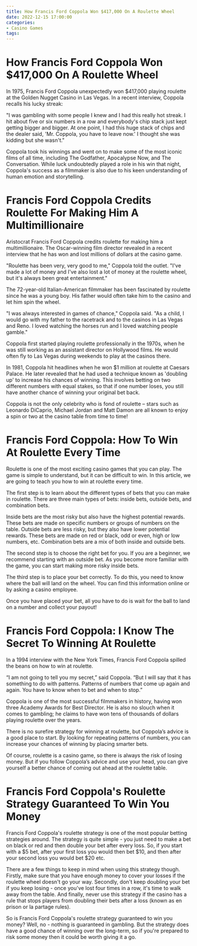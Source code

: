 ```yaml
---
title: How Francis Ford Coppola Won $417,000 On A Roulette Wheel
date: 2022-12-15 17:00:00
categories:
- Casino Games
tags:
---
```



#  How Francis Ford Coppola Won $417,000 On A Roulette Wheel

In 1975, Francis Ford Coppola unexpectedly won $417,000 playing roulette at the Golden Nugget Casino in Las Vegas. In a recent interview, Coppola recalls his lucky streak:

"I was gambling with some people I knew and I had this really hot streak. I hit about five or six numbers in a row and everybody's chip stack just kept getting bigger and bigger. At one point, I had this huge stack of chips and the dealer said, 'Mr. Coppola, you have to leave now.' I thought she was kidding but she wasn't."

Coppola took his winnings and went on to make some of the most iconic films of all time, including The Godfather, Apocalypse Now, and The Conversation. While luck undoubtedly played a role in his win that night, Coppola's success as a filmmaker is also due to his keen understanding of human emotion and storytelling.

#  Francis Ford Coppola Credits Roulette For Making Him A Multimillionaire

Aristocrat Francis Ford Coppola credits roulette for making him a multimillionaire. The Oscar-winning film director revealed in a recent interview that he has won and lost millions of dollars at the casino game.

"Roulette has been very, very good to me," Coppola told the outlet. "I've made a lot of money and I've also lost a lot of money at the roulette wheel, but it's always been great entertainment."

The 72-year-old Italian-American filmmaker has been fascinated by roulette since he was a young boy. His father would often take him to the casino and let him spin the wheel.

"I was always interested in games of chance," Coppola said. "As a child, I would go with my father to the racetrack and to the casinos in Las Vegas and Reno. I loved watching the horses run and I loved watching people gamble."

Coppola first started playing roulette professionally in the 1970s, when he was still working as an assistant director on Hollywood films. He would often fly to Las Vegas during weekends to play at the casinos there.

In 1981, Coppola hit headlines when he won $1 million at roulette at Caesars Palace. He later revealed that he had used a technique known as 'doubling up' to increase his chances of winning. This involves betting on two different numbers with equal stakes, so that if one number loses, you still have another chance of winning your original bet back.

Coppola is not the only celebrity who is fond of roulette – stars such as Leonardo DiCaprio, Michael Jordan and Matt Damon are all known to enjoy a spin or two at the casino table from time to time!

#  Francis Ford Coppola: How To Win At Roulette Every Time

Roulette is one of the most exciting casino games that you can play. The game is simple to understand, but it can be difficult to win. In this article, we are going to teach you how to win at roulette every time.

The first step is to learn about the different types of bets that you can make in roulette. There are three main types of bets: inside bets, outside bets, and combination bets.

Inside bets are the most risky but also have the highest potential rewards. These bets are made on specific numbers or groups of numbers on the table. Outside bets are less risky, but they also have lower potential rewards. These bets are made on red or black, odd or even, high or low numbers, etc. Combination bets are a mix of both inside and outside bets.

The second step is to choose the right bet for you. If you are a beginner, we recommend starting with an outside bet. As you become more familiar with the game, you can start making more risky inside bets.

The third step is to place your bet correctly. To do this, you need to know where the ball will land on the wheel. You can find this information online or by asking a casino employee.

Once you have placed your bet, all you have to do is wait for the ball to land on a number and collect your payout!

#  Francis Ford Coppola: I Know The Secret To Winning At Roulette

In a 1994 interview with the New York Times, Francis Ford Coppola spilled the beans on how to win at roulette.

“I am not going to tell you my secret,” said Coppola. “But I will say that it has something to do with patterns. Patterns of numbers that come up again and again. You have to know when to bet and when to stop.”

Coppola is one of the most successful filmmakers in history, having won three Academy Awards for Best Director. He is also no slouch when it comes to gambling; he claims to have won tens of thousands of dollars playing roulette over the years.

There is no surefire strategy for winning at roulette, but Coppola’s advice is a good place to start. By looking for repeating patterns of numbers, you can increase your chances of winning by placing smarter bets.

Of course, roulette is a casino game, so there is always the risk of losing money. But if you follow Coppola’s advice and use your head, you can give yourself a better chance of coming out ahead at the roulette table.

#  Francis Ford Coppola's Roulette Strategy Guaranteed To Win You Money

Francis Ford Coppola's roulette strategy is one of the most popular betting strategies around. The strategy is quite simple - you just need to make a bet on black or red and then double your bet after every loss. So, if you start with a $5 bet, after your first loss you would then bet $10, and then after your second loss you would bet $20 etc.

There are a few things to keep in mind when using this strategy though. Firstly, make sure that you have enough money to cover your losses if the roulette wheel doesn't go your way. Secondly, don't keep doubling your bet if you keep losing - once you've lost four times in a row, it's time to walk away from the table. And finally, never use this strategy if the casino has a rule that stops players from doubling their bets after a loss (known as en prison or la partage rules).

So is Francis Ford Coppola's roulette strategy guaranteed to win you money? Well, no - nothing is guaranteed in gambling. But the strategy does have a good chance of winning over the long-term, so if you're prepared to risk some money then it could be worth giving it a go.